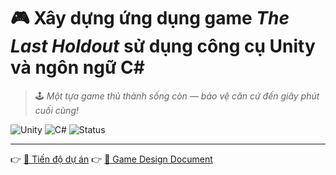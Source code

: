 # 🎮 Xây dựng ứng dụng game *The Last Holdout* sử dụng công cụ Unity và ngôn ngữ C#  

> 🕹️ *Một tựa game thủ thành sống còn — bảo vệ căn cứ đến giây phút cuối cùng!*  

![Unity](https://img.shields.io/badge/Engine-Unity-000?logo=unity&logoColor=white)
![C#](https://img.shields.io/badge/Language-C%23-239120?logo=csharp&logoColor=white)
![Status](https://img.shields.io/badge/Progress-In_Development-orange)

---

👉 [📑 Tiến độ dự án](https://docs.google.com/spreadsheets/d/1-6DZn3vAyWEInJp-PckrCF41LjLXAuIHO5O8UiZM5ZI/edit?usp=sharing)
👉 [🎨 Game Design Document](https://docs.google.com/document/d/1jdASChk5UFh5_g0wsGZzshHKpcskKBlqutuIRD4iPS4/edit?usp=sharing)  
